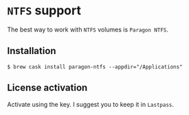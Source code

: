 # `NTFS` support

The best way to work with `NTFS` volumes is `Paragon NTFS`.

## Installation

```ShellSession
$ brew cask install paragon-ntfs --appdir="/Applications"
```

## License activation

Activate using the key. I suggest you to keep it in `Lastpass`.
